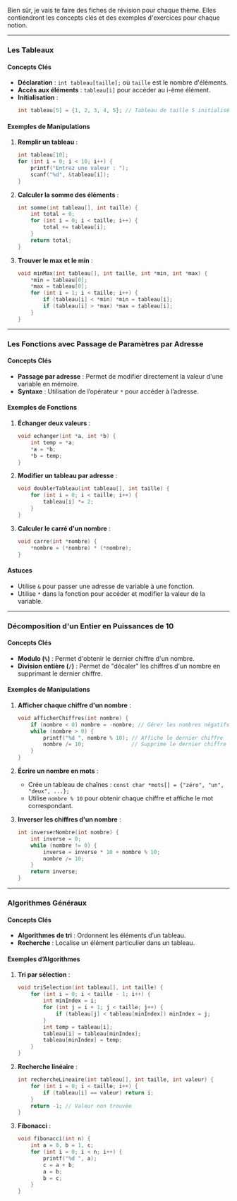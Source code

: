 Bien sûr, je vais te faire des fiches de révision pour chaque thème. Elles contiendront les concepts clés et des exemples d'exercices pour chaque notion.

---

### Les Tableaux

#### Concepts Clés
- **Déclaration** : `int tableau[taille];` où `taille` est le nombre d'éléments.
- **Accès aux éléments** : `tableau[i]` pour accéder au i-ème élément.
- **Initialisation** : 
  ```c
  int tableau[5] = {1, 2, 3, 4, 5}; // Tableau de taille 5 initialisé avec des valeurs
  ```

#### Exemples de Manipulations
1. **Remplir un tableau** :
   ```c
   int tableau[10];
   for (int i = 0; i < 10; i++) {
       printf("Entrez une valeur : ");
       scanf("%d", &tableau[i]);
   }
   ```

2. **Calculer la somme des éléments** :
   ```c
   int somme(int tableau[], int taille) {
       int total = 0;
       for (int i = 0; i < taille; i++) {
           total += tableau[i];
       }
       return total;
   }
   ```

3. **Trouver le max et le min** :
   ```c
   void minMax(int tableau[], int taille, int *min, int *max) {
       *min = tableau[0];
       *max = tableau[0];
       for (int i = 1; i < taille; i++) {
           if (tableau[i] < *min) *min = tableau[i];
           if (tableau[i] > *max) *max = tableau[i];
       }
   }
   ```

---

### Les Fonctions avec Passage de Paramètres par Adresse

#### Concepts Clés
- **Passage par adresse** : Permet de modifier directement la valeur d'une variable en mémoire.
- **Syntaxe** : Utilisation de l’opérateur `*` pour accéder à l’adresse.

#### Exemples de Fonctions
1. **Échanger deux valeurs** :
   ```c
   void echanger(int *a, int *b) {
       int temp = *a;
       *a = *b;
       *b = temp;
   }
   ```

2. **Modifier un tableau par adresse** :
   ```c
   void doublerTableau(int tableau[], int taille) {
       for (int i = 0; i < taille; i++) {
           tableau[i] *= 2;
       }
   }
   ```

3. **Calculer le carré d'un nombre** :
   ```c
   void carre(int *nombre) {
       *nombre = (*nombre) * (*nombre);
   }
   ```

#### Astuces
- Utilise `&` pour passer une adresse de variable à une fonction.
- Utilise `*` dans la fonction pour accéder et modifier la valeur de la variable.

---

### Décomposition d'un Entier en Puissances de 10

#### Concepts Clés
- **Modulo (`%`)** : Permet d'obtenir le dernier chiffre d'un nombre.
- **Division entière (`/`)** : Permet de "décaler" les chiffres d'un nombre en supprimant le dernier chiffre.

#### Exemples de Manipulations
1. **Afficher chaque chiffre d'un nombre** :
   ```c
   void afficherChiffres(int nombre) {
       if (nombre < 0) nombre = -nombre; // Gérer les nombres négatifs
       while (nombre > 0) {
           printf("%d ", nombre % 10); // Affiche le dernier chiffre
           nombre /= 10;               // Supprime le dernier chiffre
       }
   }
   ```

2. **Écrire un nombre en mots** :
   - Crée un tableau de chaînes : `const char *mots[] = {"zéro", "un", "deux", ...};`
   - Utilise `nombre % 10` pour obtenir chaque chiffre et affiche le mot correspondant.

3. **Inverser les chiffres d'un nombre** :
   ```c
   int inverserNombre(int nombre) {
       int inverse = 0;
       while (nombre != 0) {
           inverse = inverse * 10 + nombre % 10;
           nombre /= 10;
       }
       return inverse;
   }
   ```

---

### Algorithmes Généraux

#### Concepts Clés
- **Algorithmes de tri** : Ordonnent les éléments d’un tableau.
- **Recherche** : Localise un élément particulier dans un tableau.

#### Exemples d’Algorithmes
1. **Tri par sélection** :
   ```c
   void triSelection(int tableau[], int taille) {
       for (int i = 0; i < taille - 1; i++) {
           int minIndex = i;
           for (int j = i + 1; j < taille; j++) {
               if (tableau[j] < tableau[minIndex]) minIndex = j;
           }
           int temp = tableau[i];
           tableau[i] = tableau[minIndex];
           tableau[minIndex] = temp;
       }
   }
   ```

2. **Recherche linéaire** :
   ```c
   int rechercheLineaire(int tableau[], int taille, int valeur) {
       for (int i = 0; i < taille; i++) {
           if (tableau[i] == valeur) return i;
       }
       return -1; // Valeur non trouvée
   }
   ```

3. **Fibonacci** :
   ```c
   void fibonacci(int n) {
       int a = 0, b = 1, c;
       for (int i = 0; i < n; i++) {
           printf("%d ", a);
           c = a + b;
           a = b;
           b = c;
       }
   }
   ```
